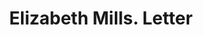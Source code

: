 ---
doi: 10.7916/D8FJ3TZ6
date_other: '1880'
date_other_textual: 1880-1889
form: correspondence
genre:
- Letters (correspondence)
name:
- Elizabeth Mills
object_in_context_url: https://biggert.cul.columbia.edu/items/view/ave_biggert_01524
subject_hierarchical_geographic:
- Hills Grove, Rhode Island, United States
subject_name:
- Elizabeth Mills
title: Elizabeth Mills. Letter
sort_title: Elizabeth Mills. Letter
call_number: ave_biggert_01524
coordinates:
- 41.726111111111116,-71.43916666666667
pid: ave_biggert_01524
identifiers: ave_biggert_01524
thumbnail: https://derivativo-3.library.columbia.edu/iiif/2/ldpd:343910/full/!256,256/0/native.jpg
permalink: "/items/ave_biggert_01524/"
layout: iiif-image-page
---